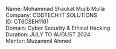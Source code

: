 Name: Mohammad Shaukat Mujib Mulla    
Company: CODTECH IT SOLUTIONS    
ID: CT6CSEH1161    
Domain: Cyber Security & Ethical Hacking     
Duration: JULY TO AUGUST 2024    
Mentor:   Muzammil Ahmed            
